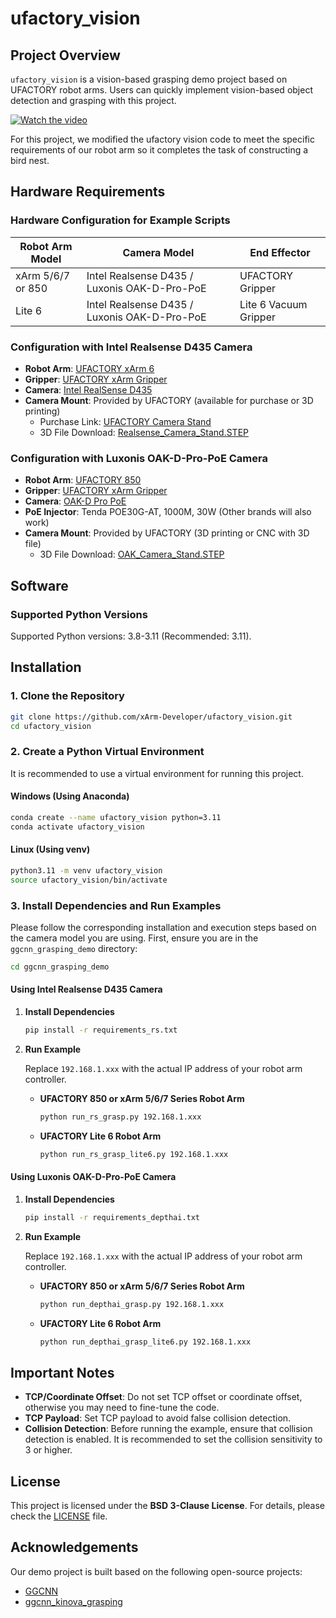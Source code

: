 # ufactory_vision

## Project Overview

`ufactory_vision` is a vision-based grasping demo project based on UFACTORY robot arms. Users can quickly implement vision-based object detection and grasping with this project.

[![Watch the video](https://img.youtube.com/vi/ijnuqsNcfUY/0.jpg)](https://www.youtube.com/watch?v=ijnuqsNcfUY)

For this project, we modified the ufactory vision code to meet the specific requirements of our robot arm so it completes the task of constructing a bird nest.

## Hardware Requirements

### Hardware Configuration for Example Scripts

| Robot Arm Model             | Camera Model                                      | End Effector          |
| --------------------------- | ------------------------------------------------- | --------------------- |
| xArm 5/6/7 or 850           | Intel Realsense D435 / Luxonis OAK-D-Pro-PoE      | UFACTORY Gripper      |
| Lite 6                      | Intel Realsense D435 / Luxonis OAK-D-Pro-PoE      | Lite 6 Vacuum Gripper |

### Configuration with Intel Realsense D435 Camera

-   **Robot Arm**: [UFACTORY xArm 6](https://www.ufactory.cc/xarm-collaborative-robot/)
-   **Gripper**: [UFACTORY xArm Gripper](https://www.ufactory.cc/product-page/ufactory-xarm-gripper/)
-   **Camera**: [Intel RealSense D435](https://www.intelrealsense.com/depth-camera-d435/)
-   **Camera Mount**: Provided by UFACTORY (available for purchase or 3D printing)
    -   Purchase Link: [UFACTORY Camera Stand](https://www.ufactory.cc/product-page/ufactory-xarm-camera-stand/)
    -   3D File Download: [Realsense_Camera_Stand.STEP](https://www.ufactory.cc/wp-content/uploads/2024/05/CameraStand_1300.zip)

### Configuration with Luxonis OAK-D-Pro-PoE Camera

-   **Robot Arm**: [UFACTORY 850](https://www.ufactory.cc/ufactory-850/)
-   **Gripper**: [UFACTORY xArm Gripper](https://www.ufactory.cc/product-page/ufactory-xarm-gripper/)
-   **Camera**: [OAK-D Pro PoE](https://shop.luxonis.com/products/oak-d-pro-poe?variant=42469208883423)
-   **PoE Injector**: Tenda POE30G-AT, 1000M, 30W (Other brands will also work)
-   **Camera Mount**: Provided by UFACTORY (3D printing or CNC with 3D file)
    -   3D File Download: [OAK_Camera_Stand.STEP](https://www.ufactory.cc/wp-content/uploads/2025/05/oak_camera_stand.zip)

## Software

### Supported Python Versions

Supported Python versions: 3.8-3.11 (Recommended: 3.11).

## Installation

### 1. Clone the Repository

```bash
git clone https://github.com/xArm-Developer/ufactory_vision.git
cd ufactory_vision
```

### 2. Create a Python Virtual Environment

It is recommended to use a virtual environment for running this project.

#### **Windows (Using Anaconda)**

```bash
conda create --name ufactory_vision python=3.11
conda activate ufactory_vision
```

#### **Linux (Using venv)**

```bash
python3.11 -m venv ufactory_vision
source ufactory_vision/bin/activate
```

### 3. Install Dependencies and Run Examples

Please follow the corresponding installation and execution steps based on the camera model you are using.
First, ensure you are in the `ggcnn_grasping_demo` directory:

```bash
cd ggcnn_grasping_demo
```

#### **Using Intel Realsense D435 Camera**

1.  **Install Dependencies**

    ```bash
    pip install -r requirements_rs.txt
    ```

2.  **Run Example**

    Replace `192.168.1.xxx` with the actual IP address of your robot arm controller.

    *   **UFACTORY 850 or xArm 5/6/7 Series Robot Arm**
        ```bash
        python run_rs_grasp.py 192.168.1.xxx
        ```
    *   **UFACTORY Lite 6 Robot Arm**
        ```bash
        python run_rs_grasp_lite6.py 192.168.1.xxx
        ```

#### **Using Luxonis OAK-D-Pro-PoE Camera**

1.  **Install Dependencies**

    ```bash
    pip install -r requirements_depthai.txt
    ```

2.  **Run Example**

    Replace `192.168.1.xxx` with the actual IP address of your robot arm controller.

    *   **UFACTORY 850 or xArm 5/6/7 Series Robot Arm**
        ```bash
        python run_depthai_grasp.py 192.168.1.xxx
        ```
    *   **UFACTORY Lite 6 Robot Arm**
        ```bash
        python run_depthai_grasp_lite6.py 192.168.1.xxx
        ```

## Important Notes

*   **TCP/Coordinate Offset**: Do not set TCP offset or coordinate offset, otherwise you may need to fine-tune the code.
*   **TCP Payload**: Set TCP payload to avoid false collision detection.
*   **Collision Detection**: Before running the example, ensure that collision detection is enabled. It is recommended to set the collision sensitivity to 3 or higher.

## License

This project is licensed under the **BSD 3-Clause License**. For details, please check the [LICENSE](LICENSE) file.

## Acknowledgements

Our demo project is built based on the following open-source projects:

-   [GGCNN](https://github.com/dougsm/ggcnn)
-   [ggcnn_kinova_grasping](https://github.com/dougsm/ggcnn_kinova_grasping)
